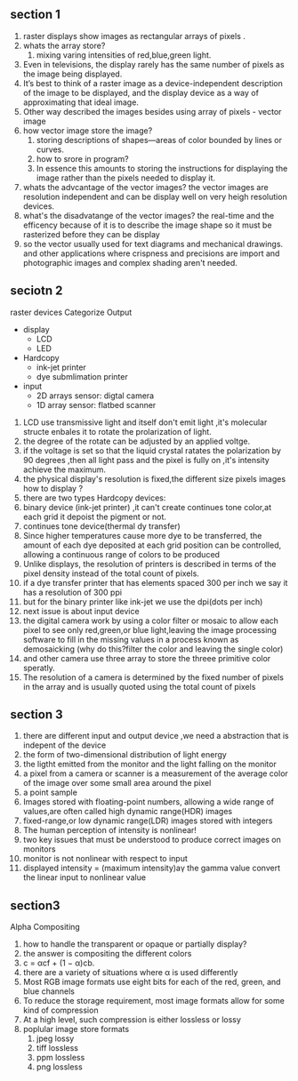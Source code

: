 ## section 1
1. raster displays show images as rectangular arrays of pixels . 
2. whats the array store?
	1. mixing varing intensities of red,blue,green light.
3. Even in televisions, the display rarely has the same number of pixels as the image being displayed.
4. It’s best to think of a raster image as a device-independent description of the image to be displayed, and the display device as a way of approximating that ideal image.
5. Other way described the images besides using array of pixels - vector image
6. how vector image store the image?
	1. storing descriptions of shapes—areas of color bounded by lines or curves.
	2. how to srore in program?
	3. In essence this amounts to storing the instructions for displaying the image rather than the pixels needed to display it.
7. whats the advcantage of the vector images?   the vector images are resolution independent and can be display well on very heigh resolution devices.
8. what's the disadvatange of the vector images? the real-time and the efficency because of it is to describe the image shape so it must be rasterized before they can be display
9. so the vector usually used for text diagrams and mechanical drawings. and other applications where crispness and  precisions are import  and photographic images and complex shading aren't needed.

## seciotn 2
raster devices
Categorize
Output 
- display 
	- LCD
	- LED
- Hardcopy
	-  ink-jet printer
	- dye submlimation printer
- input
	- 2D arrays sensor: digtal camera
	- 1D array sensor: flatbed scanner
1. LCD use  transmissive light and itself don't emit light ,it's molecular  structe enbales it to rotate the prolarization of light.
2. the degree of the rotate can be adjusted by an applied voltge.
3. if the voltage is set so that the liquid crystal ratates the polarization by 90 degrees ,then all light pass and the pixel is fully on ,it's intensity achieve the maximum.
4. the physical display's resolution is fixed,the different size pixels images how to display ?
5. there are two types Hardcopy devices: 
6. binary device (ink-jet printer) ,it can't create continues tone color,at each grid it depoist the pigment or not.
7. continues tone device(thermal dy transfer) 
8. Since higher temperatures cause more dye to be transferred, the amount of each dye deposited at each grid position can be controlled, allowing a continuous range of colors to be produced
9. Unlike displays, the resolution of printers is described in terms of the pixel density instead of the total count of pixels.
10. if a dye transfer printer that has elements spaced 300 per inch we say it has a resolution of 300 ppi
11. but for the binary printer like ink-jet we use the dpi(dots per inch)
12. next issue is  about input device
13. the digital camera work by using a color filter or mosaic to allow each pixel to see only red,green,or blue light,leaving the image processing software to fill in the missing values in a process known as demosaicking (why do this?filter the color and leaving the single color)
14. and other camera use three array to store the threee primitive color speratly.
15. The resolution of a camera is determined by the fixed number of pixels in the array and is usually quoted using the total count of pixels

## section 3
1. there are different input and output device ,we need a abstraction that is indepent of the device
2. the form of two-dimensional distribution of light  energy
3. the ligtht emitted from the monitor and the light falling on the monitor
4. a pixel from a camera or scanner is a measurement of the average color of the image over some small area around the pixel
5. a point sample
6. Images stored with floating-point numbers, allowing a wide range of values,are often called high dynamic range(HDR) images
7. fixed-range,or low dynamic range(LDR) images stored  with integers
8. The human perception of intensity is nonlinear!
9. two key issues that must be understood to produce correct images on monitors
10. monitor is not nonlinear with respect to input 
11. displayed intensity = (maximum intensity)aγ the gamma value convert the linear input to nonlinear value
## section3
Alpha Compositing

1. how to handle the transparent or opaque or partially display?
2. the answer is compositing the different colors 
3. c = αcf + (1 − α)cb.
4. there are a variety of situations where α is used differently 
5. Most RGB image formats use eight bits for each of the red, green, and blue channels
6. To reduce the storage requirement, most image formats allow for some kind of compression
7. At a high level, such compression is either lossless or lossy
8. poplular image store formats
	1. jpeg  lossy 
	2. tiff lossless
	3. ppm lossless
	4. png lossless
